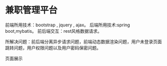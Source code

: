 # 兼职管理平台
前端所用技术：bootstrap , jquery , ajax。
后端所用技术:spring boot,mybatis。
前后端交互：rest风格数据请求。

所解决问题：前后端分离异步请求问题，前端动态数据渲染问题，用户未登录页面跳转问题，用户权限问题以及用户密码保密问题。

页面展示
